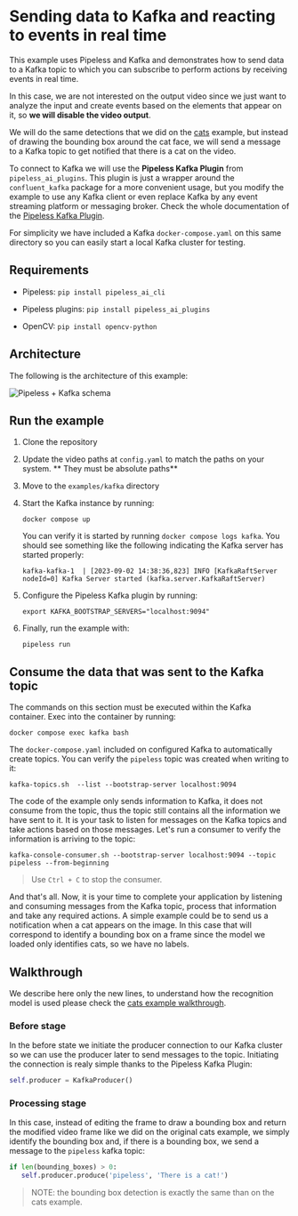 # Sending data to Kafka and reacting to events in real time

This example uses Pipeless and Kafka and demonstrates how to send data to a Kafka topic to which you can subscribe to perform actions by receiving events in real time.

In this case, we are not interested on the output video since we just want to analyze the input and create events based on the elements that appear on it, so **we will disable the video output**.

We will do the same detections that we did on the [cats](../cats/) example, but instead of drawing the bounding box around the cat face, we will send a message to a Kafka topic to get notified that there is a cat on the video.

To connect to Kafka we will use the **Pipeless Kafka Plugin** from `pipeless_ai_plugins`. This plugin is just a wrapper around the `confluent_kafka` package for a more convenient usage, but you modify the example to use any Kafka client or even replace Kafka by any event streaming platform or messaging broker. Check the whole documentation of the [Pipeless Kafka Plugin](../../plugins/src/pipeless_ai_plugins/kafka/).

For simplicity we have included a Kafka `docker-compose.yaml` on this same directory so you can easily start a local Kafka cluster for testing.

## Requirements

* Pipeless: `pip install pipeless_ai_cli`

* Pipeless plugins: `pip install pipeless_ai_plugins`

* OpenCV: `pip install opencv-python`


## Architecture

The following is the architecture of this example:

![Pipeless + Kafka schema](https://pipeless.ai/kafka-white-bg.jpg)

## Run the example

1. Clone the repository

1. Update the video paths at `config.yaml` to match the paths on your system. ** They must be absolute paths**

1. Move to the `examples/kafka` directory

1. Start the Kafka instance by running:

    ```console
    docker compose up
    ```

    You can verify it is started by running `docker compose logs kafka`. You should see something like the following indicating the Kafka server has started properly:

    ```
    kafka-kafka-1  | [2023-09-02 14:38:36,823] INFO [KafkaRaftServer nodeId=0] Kafka Server started (kafka.server.KafkaRaftServer)
    ```

1. Configure the Pipeless Kafka plugin by running:

    ```console
    export KAFKA_BOOTSTRAP_SERVERS="localhost:9094"
    ```

1. Finally, run the example with:

    ```console
    pipeless run
    ```

## Consume the data that was sent to the Kafka topic

The commands on this section must be executed within the Kafka container. Exec into the container by running:

```console
docker compose exec kafka bash
```

The `docker-compose.yaml` included on configured Kafka to automatically create topics. You can verify the `pipeless` topic was created when writing to it:

```console
kafka-topics.sh  --list --bootstrap-server localhost:9094
```

The code of the example only sends information to Kafka, it does not consume from the topic, thus the topic still contains all the information we have sent to it. It is your task to listen for messages on the Kafka topics and take actions based on those messages. Let's run a consumer to verify the information is arriving to the topic:

```console
kafka-console-consumer.sh --bootstrap-server localhost:9094 --topic pipeless --from-beginning
```

> Use `Ctrl + C` to stop the consumer.

And that's all. Now, it is your time to complete your application by listening and consuming messages from the Kafka topic, process that information and take any required actions. A simple example could be to send us a notification when a cat appears on the image. In this case that will correspond to identify a bounding box on a frame since the model we loaded only identifies cats, so we have no labels.

## Walkthrough

We describe here only the new lines, to understand how the recognition model is used please check the [cats example walkthrough](../cats/).

### Before stage

In the before state we initiate the producer connection to our Kafka cluster so we can use the producer later to send messages to the topic. Initiating the connection is realy simple thanks to the Pipeless Kafka Plugin:

```python
self.producer = KafkaProducer()
```

### Processing stage

In this case, instead of editing the frame to draw a bounding box and return the modified video frame like we did on the original cats example, we simply identify the bounding box and, if there is a bounding box, we send a message to the `pipeless` kafka topic:

```python
if len(bounding_boxes) > 0:
   self.producer.produce('pipeless', 'There is a cat!')
```

> NOTE: the bounding box detection is exactly the same than on the cats example.
